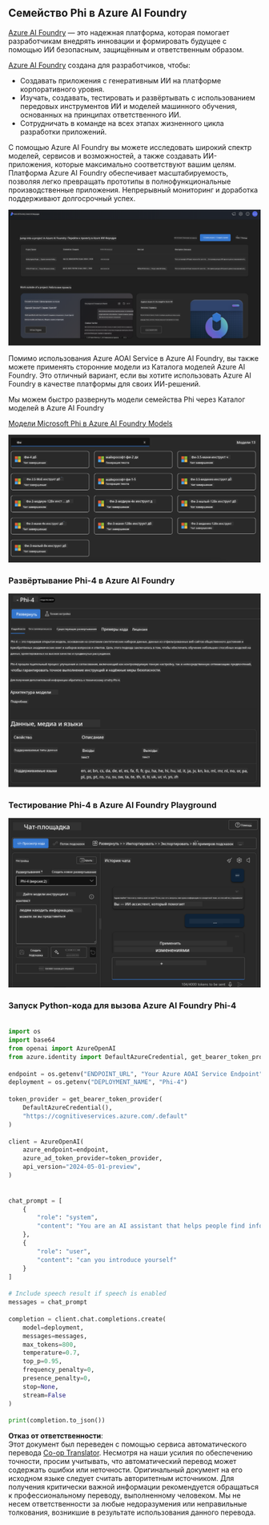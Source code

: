 <!--
CO_OP_TRANSLATOR_METADATA:
{
  "original_hash": "3ae21dc5554e888defbe57946ee995ee",
  "translation_date": "2025-07-16T19:06:46+00:00",
  "source_file": "md/01.Introduction/02/03.AzureAIFoundry.md",
  "language_code": "ru"
}
-->
## Семейство Phi в Azure AI Foundry

[Azure AI Foundry](https://ai.azure.com) — это надежная платформа, которая помогает разработчикам внедрять инновации и формировать будущее с помощью ИИ безопасным, защищённым и ответственным образом.

[Azure AI Foundry](https://ai.azure.com) создана для разработчиков, чтобы:

- Создавать приложения с генеративным ИИ на платформе корпоративного уровня.
- Изучать, создавать, тестировать и развёртывать с использованием передовых инструментов ИИ и моделей машинного обучения, основанных на принципах ответственного ИИ.
- Сотрудничать в команде на всех этапах жизненного цикла разработки приложений.

С помощью Azure AI Foundry вы можете исследовать широкий спектр моделей, сервисов и возможностей, а также создавать ИИ-приложения, которые максимально соответствуют вашим целям. Платформа Azure AI Foundry обеспечивает масштабируемость, позволяя легко превращать прототипы в полнофункциональные производственные приложения. Непрерывный мониторинг и доработка поддерживают долгосрочный успех.

![portal](../../../../../translated_images/AIFoundryPorral.6b1094b101dd499e32f2b018f2dabab4b287dc776bd01f41853404af0d6faf30.ru.png)

Помимо использования Azure AOAI Service в Azure AI Foundry, вы также можете применять сторонние модели из Каталога моделей Azure AI Foundry. Это отличный вариант, если вы хотите использовать Azure AI Foundry в качестве платформы для своих ИИ-решений.

Мы можем быстро развернуть модели семейства Phi через Каталог моделей в Azure AI Foundry

[Модели Microsoft Phi в Azure AI Foundry Models](https://ai.azure.com/explore/models/?selectedCollection=phi)

![ModelCatalog](../../../../../translated_images/AIFoundryModelCatalog.3923945fa7be5b5f080fff2eb8b74369dd7459803eac5963ca145d01adbbc94c.ru.png)

### **Развёртывание Phi-4 в Azure AI Foundry**

![Phi4](../../../../../translated_images/AIFoundryPhi4.eece9ddb0d817a033c3466b60b8d59aec1fbc4c2ea521c039e3f378d747ed6b6.ru.png)

### **Тестирование Phi-4 в Azure AI Foundry Playground**

![Playground](../../../../../translated_images/AIFoundryPlayground.193b81a9e472c5d1bbbab46dce575decb6577f7e306a022bc785a72bbffccca1.ru.png)

### **Запуск Python-кода для вызова Azure AI Foundry Phi-4**

```python

import os  
import base64
from openai import AzureOpenAI  
from azure.identity import DefaultAzureCredential, get_bearer_token_provider  
        
endpoint = os.getenv("ENDPOINT_URL", "Your Azure AOAI Service Endpoint")  
deployment = os.getenv("DEPLOYMENT_NAME", "Phi-4")  
      
token_provider = get_bearer_token_provider(  
    DefaultAzureCredential(),  
    "https://cognitiveservices.azure.com/.default"  
)  
  
client = AzureOpenAI(  
    azure_endpoint=endpoint,  
    azure_ad_token_provider=token_provider,  
    api_version="2024-05-01-preview",  
)  
  

chat_prompt = [
    {
        "role": "system",
        "content": "You are an AI assistant that helps people find information."
    },
    {
        "role": "user",
        "content": "can you introduce yourself"
    }
] 
    
# Include speech result if speech is enabled  
messages = chat_prompt 

completion = client.chat.completions.create(  
    model=deployment,  
    messages=messages,
    max_tokens=800,  
    temperature=0.7,  
    top_p=0.95,  
    frequency_penalty=0,  
    presence_penalty=0,
    stop=None,  
    stream=False  
)  
  
print(completion.to_json())  

```

**Отказ от ответственности**:  
Этот документ был переведен с помощью сервиса автоматического перевода [Co-op Translator](https://github.com/Azure/co-op-translator). Несмотря на наши усилия по обеспечению точности, просим учитывать, что автоматический перевод может содержать ошибки или неточности. Оригинальный документ на его исходном языке следует считать авторитетным источником. Для получения критически важной информации рекомендуется обращаться к профессиональному переводу, выполненному человеком. Мы не несем ответственности за любые недоразумения или неправильные толкования, возникшие в результате использования данного перевода.